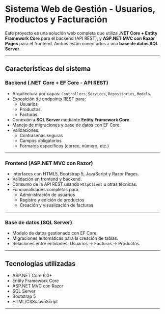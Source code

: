 # Sistema Web de Gestión - Usuarios, Productos y Facturación

Este proyecto es una solución web completa que utiliza **.NET Core + Entity Framework Core** para el backend (API REST), y **ASP.NET MVC con Razor Pages** para el frontend. Ambos están conectados a una **base de datos SQL Server**.

---

## Características del sistema

### Backend (.NET Core + EF Core - API REST)

- Arquitectura por capas: `Controllers`, `Services`, `Repositories`, `Models`.
- Exposición de endpoints REST para:
  - Usuarios
  - Productos
  - Facturas
- Conexión a **SQL Server** mediante **Entity Framework Core**.
- Manejo de migraciones y base de datos con EF Core.
- Validaciones:
  - Contraseñas seguras
  - Campos obligatorios
  - Formatos específicos (correo, número, etc.)

---

### Frontend (ASP.NET MVC con Razor)

- Interfaces con HTML5, Bootstrap 5, JavaScript y Razor Pages.
- Validación en frontend y backend.
- Consumo de la API REST usando `HttpClient` u otras técnicas.
- Funcionalidades completas para:
  - Administración de usuarios
  - Registro y edición de productos
  - Creación y visualización de facturas

---

### Base de datos (SQL Server)

- Modelo de datos gestionado con EF Core.
- Migraciones automáticas para la creación de tablas.
- Relaciones entre entidades: Usuarios → Facturas → Productos.

---

## Tecnologías utilizadas

- ASP.NET Core 6.0+
- Entity Framework Core
- ASP.NET MVC con Razor
- SQL Server
- Bootstrap 5
- HTML/CSS/JavaScript

---

